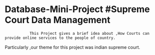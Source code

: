 # Database-Mini-Project  #Supreme Court Data Management
               This Project gives a brief idea about ,How Courts can provide online services to the people of country.



Particularly ,our theme for this project was indian supreme court.
